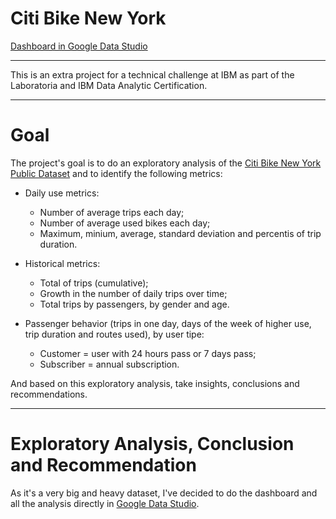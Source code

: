 # Citi Bike New York

<a href="https://datastudio.google.com/u/0/reporting/aa7fc860-9d52-4da8-b2cf-0c0137b07d0d/page/p_ti02m34oyc">Dashboard in Google Data Studio</a>

***

This is an extra project for a technical challenge at IBM as part of the Laboratoria and IBM Data Analytic Certification.

***

# Goal

The project's goal is to do an exploratory analysis of the <a href="https://console.cloud.google.com/marketplace/product/city-of-new-york/nyc-citi-bike?project=data-sandbox-319716">Citi Bike New York Public Dataset</a> and to identify the following metrics:

- Daily use metrics:
  - Number of average trips each day;
  - Number of average used bikes each day;
  - Maximum, minium, average, standard deviation and percentis of trip duration.

- Historical metrics:
  - Total of trips (cumulative);
  - Growth in the number of daily trips over time;
  - Total trips by passengers, by gender and age.

- Passenger behavior (trips in one day, days of the week of higher use, trip duration and routes used), by user tipe:
  - Customer = user with 24 hours pass or 7 days pass;
  - Subscriber = annual subscription.
 
And based on this exploratory analysis, take insights, conclusions and recommendations.

***
# Exploratory Analysis, Conclusion and Recommendation

As it's a very big and heavy dataset, I've decided to do the dashboard and all the analysis directly in <a href="https://datastudio.google.com/u/0/reporting/aa7fc860-9d52-4da8-b2cf-0c0137b07d0d/page/p_ti02m34oyc">Google Data Studio</a>.

